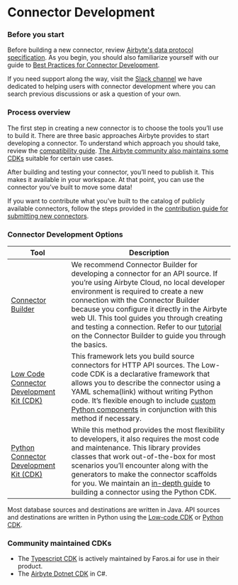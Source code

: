 # Connector Development

### Before you start

Before building a new connector, review [Airbyte's data protocol specification](../understanding-airbyte/airbyte-protocol.md). As you begin, you should also familiarize yourself with our guide to [Best Practices for Connector Development](./best-practices.md).

If you need support along the way, visit the [Slack channel](https://airbytehq.slack.com/archives/C027KKE4BCZ) we have dedicated to helping users with connector development where you can search previous discussions or ask a question of your own. 

### Process overview

The first step in creating a new connector is to choose the tools you’ll use to build it. There are three basic approaches Airbyte provides to start developing a connector. To understand which approach you should take, review the [compatibility guide](./connector-builder-ui/connector-builder-compatibility.md).  [The Airbyte community also maintains some CDKs](#community-maintained-cdks) suitable for certain use cases.

After building and testing your connector, you’ll need to publish it. This makes it available in your workspace. At that point, you can use the connector you’ve built to move some data! 

If you want to contribute what you’ve built to the catalog of publicly available connectors, follow the steps provided in the [contribution guide for submitting new connectors](../contributing-to-airbyte/submit-new-connector.md). 

### Connector Development Options
| Tool                   | Description                                                                                                                                                                                                      |
| ------------------------- | ---------------------------------------------------------------------------------------------------------------------------------------------------------------------------------------------------------------- |
| [Connector Builder](./connector-builder-ui/overview.md)           | We recommend Connector Builder for developing a connector for an API source. If you’re using Airbyte Cloud, no local developer environment is required to create a new connection with the Connector Builder because you configure it directly in the Airbyte web UI. This tool guides you through creating and testing a connection. Refer to our [tutorial](./connector-builder-ui/tutorial.mdx) on the Connector Builder to guide you through the basics.  |
| [Low Code Connector Development Kit (CDK)](./config-based/low-code-cdk-overview.md)           | This framework lets you build source connectors for HTTP API sources. The Low-code CDK is a declarative framework that allows you to describe the connector using a YAML schema(link) without writing Python code. It’s flexible enough to include [custom Python components](./config-based/advanced-topics.md#custom-components) in conjunction with this method if necessary.                                                                                                                        |
| [Python Connector Development Kit (CDK)](./cdk-python/basic-concepts.md)       | While this method provides the most flexibility to developers, it also requires the most code and maintenance. This library provides classes that work out-of-the-box for most scenarios you’ll encounter along with the generators to make the connector scaffolds for you. We maintain an [in-depth guide](./tutorials/custom-python-connector/0-getting-started.md) to building a connector using the Python CDK.                                                                                                                                           |


Most database sources and destinations are written in Java. API sources and destinations are written
in Python using the [Low-code CDK](config-based/low-code-cdk-overview.md) or
[Python CDK](cdk-python/).

### Community maintained CDKs

- The [Typescript CDK](https://github.com/faros-ai/airbyte-connectors) is actively maintained by
  Faros.ai for use in their product.
- The [Airbyte Dotnet CDK](https://github.com/mrhamburg/airbyte.cdk.dotnet) in C#.
